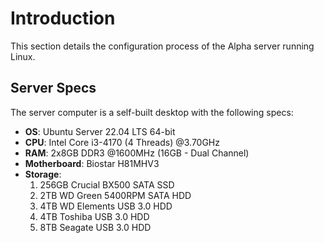 # Introduction

This section details the configuration process of the Alpha server running Linux.

## Server Specs

The server computer is a self-built desktop with the following specs:

* **OS**: Ubuntu Server 22.04 LTS 64-bit
* **CPU**: Intel Core i3-4170 (4 Threads) @3.70GHz
* **RAM**: 2x8GB DDR3 @1600MHz (16GB - Dual Channel)
* **Motherboard**: Biostar H81MHV3
* **Storage**:
    1. 256GB Crucial BX500 SATA SSD
    2. 2TB WD Green 5400RPM SATA HDD
    3. 4TB WD Elements USB 3.0 HDD
    4. 4TB Toshiba USB 3.0 HDD
    5. 8TB Seagate USB 3.0 HDD
